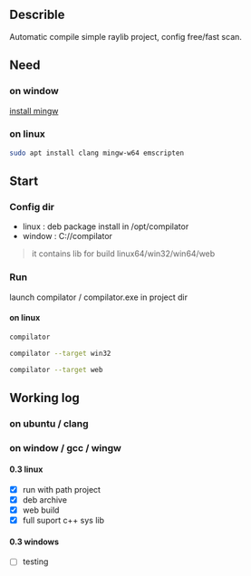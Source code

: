 ## Describle
Automatic compile simple raylib project,
config free/fast scan.

## Need

### on window
[install mingw](https://sourceforge.net/projects/mingw)
### on linux
```sh
sudo apt install clang mingw-w64 emscripten
```

## Start
### Config dir 
- linux : deb package install in /opt/compilator
- window : C://compilator
> it contains lib for build linux64/win32/win64/web

### Run
launch compilator / compilator.exe in project dir 
#### on linux
```sh
compilator
```
```sh
compilator --target win32
```
```sh
compilator --target web 
```
## Working log
### on ubuntu / clang
### on window / gcc / wingw
#### 0.3 linux
- [x] run with path project
- [x] deb archive
- [x] web build
- [x] full suport c++ sys lib
#### 0.3 windows
- [ ] testing

